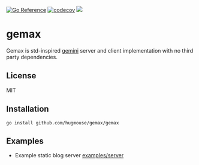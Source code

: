 [![Go Reference](https://pkg.go.dev/badge/github.com/hugmouse/gemax.svg)](https://pkg.go.dev/github.com/hugmouse/gemax)
[![codecov](https://codecov.io/gh/ninedraft/gemax/branch/master/graph/badge.svg?token=OLTGY3CWZX)](https://codecov.io/gh/ninedraft/gemax)
[![](https://goreportcard.com/badge/github.com/hugmouse/gemax)](https://goreportcard.com/report/github.com/hugmouse/gemax)

# gemax

Gemax is std-inspired [gemini](https://gemini.circumlunar.space/docs/specification.html) server and client implementation with no third party dependencies.

## License

MIT

## Installation

`go install github.com/hugmouse/gemax/gemax`

## Examples

- Example static blog server [examples/server](examples/server)
